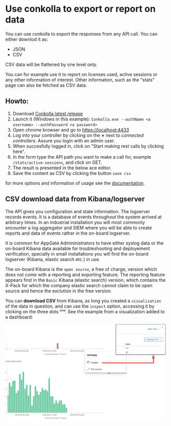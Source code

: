 # Use conkolla to export or report on data
You can use conkolla to export the responses from any API call. You can either downlod it as:
- JSON
- CSV

CSV data will be flattened by one level only.

You can for example use it to report on licenses used, active sessions or any other information of interest. Other information, such as the "stats" page can also be fetched as CSV data.

## Howto:
1. Download [Conkolla latest release](https://github.com/appgate/conkolla/releases/latest) 
1. Launch it (Windows in this example): `Conkolla.exe --authName <a username> --authPassword <a password>`
1. Open chrome browser and go to [https://localhost:4433](https://localhost:4433)
1. Log into your controller by clicking on the **+** next to _connected controllers_. Assure you login with an admin user.
1. When succesfully logged in, click on "Start making rest calls by clicking here".
1. In the form type the API path you want to make a call for, example `/stats/active-sessions`, and click on GET.
1. The result is presented in the below ace editor.
1. Save the content as CSV by clicking the button `save csv`

for more options and information of usage see the [documentation](./README.md).

## CSV download data from Kibana/logserver
The API gives you configuration and state information. The logserver records events. It is a database of events throughout the system arrived at arbitrary times. In an industrial installation you will most commonly encounter a log aggregator and SIEM where you will be able to create reports and data of events rather in the on-board logserver.

It is common for AppGate Admininistrators to have either syslog data or the on-board Kibana data available for troubleshooting and deployement verification, specially in small installations you will find the on-board logserver (Kibana, elastic search etc.) in use. 

The on-board Kibana is the `open source`, a free of charge, version which does not come with a reporting and exporting feature. The reporting feature appears first in the `Basic` Kibana (elastic search) version, which contains the X-Pack for which the company elastic search cannot claim to be open source and hence the exclution in the free version.

You can **download CSV** from Kibana, as long you created a `visualization` of the data in question, and can use the `inspect` option, accessing it by clicking on the three dots °°°. See the example from a visualization added to a dashboard:

![download csv example](download.png)

